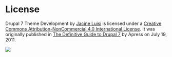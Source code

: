 # License

Drupal 7 Theme Development by [Jacine Luisi](http://twitter.com/jacine) is licensed under a [Creative Commons Attribution-NonCommercial 4.0 International License](http://creativecommons.org/licenses/by-nc/4.0/). It was originally published in [The Definitive Guide to Drupal 7](http://www.amazon.com/gp/product/1430231351/ref=as_li_tf_tl?ie=UTF8&tag=defiguidtodru-20&linkCode=as2&camp=217145&creative=399373&creativeASIN=1430231351) by Apress on July 19, 2011.

[![](https://i.creativecommons.org/l/by-nc/4.0/88x31.png)](http://creativecommons.org/licenses/by-nc/4.0/)